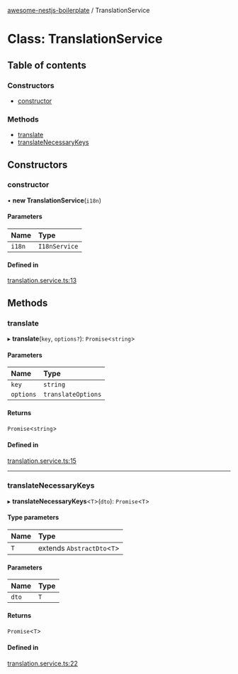 [awesome-nestjs-boilerplate](../README.md) / TranslationService

# Class: TranslationService

## Table of contents

### Constructors

- [constructor](TranslationService.md#constructor)

### Methods

- [translate](TranslationService.md#translate)
- [translateNecessaryKeys](TranslationService.md#translatenecessarykeys)

## Constructors

### constructor

• **new TranslationService**(`i18n`)

#### Parameters

| Name | Type |
| :------ | :------ |
| `i18n` | `I18nService` |

#### Defined in

[translation.service.ts:13](https://github.com/klub-deepak/poc_doc_generation_3/blob/afd7f83/src/shared/services/translation.service.ts#L13)

## Methods

### translate

▸ **translate**(`key`, `options?`): `Promise`<`string`\>

#### Parameters

| Name | Type |
| :------ | :------ |
| `key` | `string` |
| `options` | `translateOptions` |

#### Returns

`Promise`<`string`\>

#### Defined in

[translation.service.ts:15](https://github.com/klub-deepak/poc_doc_generation_3/blob/afd7f83/src/shared/services/translation.service.ts#L15)

___

### translateNecessaryKeys

▸ **translateNecessaryKeys**<`T`\>(`dto`): `Promise`<`T`\>

#### Type parameters

| Name | Type |
| :------ | :------ |
| `T` | extends `AbstractDto`<`T`\> |

#### Parameters

| Name | Type |
| :------ | :------ |
| `dto` | `T` |

#### Returns

`Promise`<`T`\>

#### Defined in

[translation.service.ts:22](https://github.com/klub-deepak/poc_doc_generation_3/blob/afd7f83/src/shared/services/translation.service.ts#L22)
